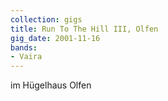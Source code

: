 ```yaml
---
collection: gigs
title: Run To The Hill III, Olfen
gig_date: 2001-11-16
bands:
- Vaira
---
```


im Hügelhaus Olfen